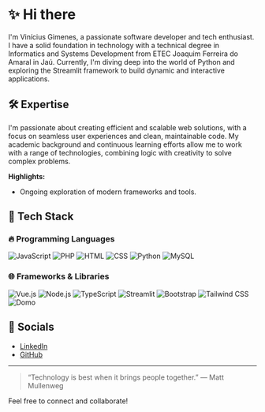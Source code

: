 # ✨ Hi there

I'm Vinícius Gimenes, a passionate software developer and tech enthusiast. I have a solid foundation in technology with a technical degree in Informatics and Systems Development from ETEC Joaquim Ferreira do Amaral in Jaú. Currently, I'm diving deep into the world of Python and exploring the Streamlit framework to build dynamic and interactive applications.

## 🛠️ Expertise
I'm passionate about creating efficient and scalable web solutions, with a focus on seamless user experiences and clean, maintainable code. My academic background and continuous learning efforts allow me to work with a range of technologies, combining logic with creativity to solve complex problems.

**Highlights:**
- Ongoing exploration of modern frameworks and tools.

## 🔧 Tech Stack

### 🔥 Programming Languages

![JavaScript](https://img.shields.io/badge/-JavaScript-F7DF1E?style=for-the-badge&logo=javascript&logoColor=black)
![PHP](https://img.shields.io/badge/-PHP-777BB4?style=for-the-badge&logo=php&logoColor=white)
![HTML](https://img.shields.io/badge/-HTML5-E34F26?style=for-the-badge&logo=html5&logoColor=white)
![CSS](https://img.shields.io/badge/-CSS3-1572B6?style=for-the-badge&logo=css3&logoColor=white)
![Python](https://img.shields.io/badge/-Python-3776AB?style=for-the-badge&logo=python&logoColor=white)
![MySQL](https://img.shields.io/badge/-MySQL-4479A1?style=for-the-badge&logo=mysql&logoColor=white)

### 🌐 Frameworks & Libraries

![Vue.js](https://img.shields.io/badge/-Vue.js-4FC08D?style=for-the-badge&logo=vue.js&logoColor=white)
![Node.js](https://img.shields.io/badge/-Node.js-339933?style=for-the-badge&logo=node.js&logoColor=white)
![TypeScript](https://img.shields.io/badge/-TypeScript-007ACC?style=for-the-badge&logo=typescript&logoColor=white)
![Streamlit](https://img.shields.io/badge/-Streamlit-FF4B4B?style=for-the-badge&logo=streamlit&logoColor=white)
![Bootstrap](https://img.shields.io/badge/-Bootstrap-7952B3?style=for-the-badge&logo=bootstrap&logoColor=white)
![Tailwind CSS](https://img.shields.io/badge/-Tailwind_CSS-06B6D4?style=for-the-badge&logo=tailwindcss&logoColor=white)
![Domo](https://img.shields.io/badge/-Domo-007DBF?style=for-the-badge&logo=domo&logoColor=white)

## 📢 Socials

- [LinkedIn](#)
- [GitHub](#)

---

> “Technology is best when it brings people together.” — Matt Mullenweg

Feel free to connect and collaborate!
